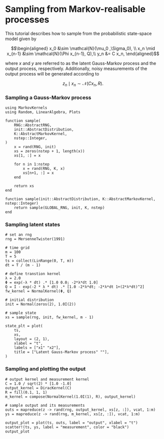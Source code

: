 # Sampling from Markov-realisable processes

This tutorial describes how to sample from the probabilistic state-space model given by

```math
\begin{aligned}
x_0 &\sim \mathcal{N}(\mu_0 ,\Sigma_0), \\
x_n \mid x_{n-1} &\sim \mathcal{N}(\Phi  x_{n-1}, Q),\\
y_n &= C x_n,
\end{aligned}
```

where $x$ and $y$ are referred to as the latent Gauss-Markov process and the output process, respectively.
Additionally, noisy measurements of the output process will be generated according to

```math
z_n \mid x_n \sim \mathcal{N}(Cx_n,R).
```

### Sampling a Gauss-Markov process
```@example 1
using MarkovKernels
using Random, LinearAlgebra, Plots

function sample(
    RNG::AbstractRNG,
    init::AbstractDistribution,
    K::AbstractMarkovKernel,
    nstep::Integer,
)
    x = rand(RNG, init)
    xs = zeros(nstep + 1, length(x))
    xs[1, :] = x

    for n in 1:nstep
        x = rand(RNG, K, x)
        xs[n+1, :] = x
    end

    return xs
end

function sample(init::AbstractDistribution, K::AbstractMarkovKernel, nstep::Integer)
    return sample(GLOBAL_RNG, init, K, nstep)
end
```

### Sampling latent states
```@example 1
# set an rng
rng = MersenneTwister(1991)

# time grid
m = 100
T = 5
ts = collect(LinRange(0, T, m))
dt = T / (m - 1)

# define transtion kernel
λ = 2.0
Φ = exp(-λ * dt) .* [1.0 0.0; -2*λ*dt 1.0]
Q = I - exp(-2 * λ * dt) .* [1.0 -2*λ*dt; -2*λ*dt 1+(2*λ*dt)^2]
fw_kernel = NormalKernel(Φ, Q)

# initial distribution
init = Normal(zeros(2), 1.0I(2))

# sample state
xs = sample(rng, init, fw_kernel, m - 1)

state_plt = plot(
    ts,
    xs,
    layout = (2, 1),
    xlabel = "t",
    labels = ["x1" "x2"],
    title = ["Latent Gauss-Markov process" ""],
)
```

### Sampling and plotting the output

```@example 1
# output kernel and measurement kernel
C = 1.0 / sqrt(2) * [1.0 -1.0]
output_kernel = DiracKernel(C)
R = fill(0.1, 1, 1)
m_kernel = compose(NormalKernel(1.0I(1), R), output_kernel)

# sample output and its measurements
outs = mapreduce(z -> rand(rng, output_kernel, xs[z, :]), vcat, 1:m)
ys = mapreduce(z -> rand(rng, m_kernel, xs[z, :]), vcat, 1:m)

output_plot = plot(ts, outs, label = "output", xlabel = "t")
scatter!(ts, ys, label = "measurement", color = "black")
output_plot
```

